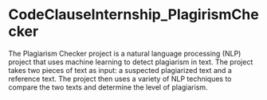 # CodeClauseInternship_PlagirismChecker
The Plagiarism Checker project is a natural language processing (NLP) project that uses machine learning to detect plagiarism in text. The project takes two pieces of text as input: a suspected plagiarized text and a reference text. The project then uses a variety of NLP techniques to compare the two texts and determine the level of plagiarism.
